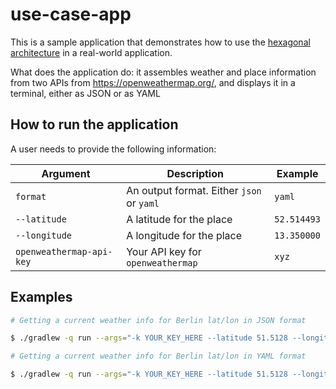 # use-case-app

This is a sample application that demonstrates how to use
the [hexagonal architecture](https://en.wikipedia.org/wiki/Hexagonal_architecture_(software)) in a real-world
application.

What does the application do: it assembles weather and place information from two APIs from https://openweathermap.org/, and displays it in a terminal, either as JSON or as YAML

## How to run the application

A user needs to provide the following information:

| Argument                 | Description                               | Example     |
|--------------------------|-------------------------------------------|-------------|
| `format`                 | An output format. Either `json` or `yaml` | `yaml`      |
| `--latitude`             | A latitude for the place                  | `52.514493` |
| `--longitude`            | A longitude for the place                 | `13.350000` |
| `openweathermap-api-key` | Your API key for `openweathermap`         | `xyz`       |

## Examples

```bash
# Getting a current weather info for Berlin lat/lon in JSON format

$ ./gradlew -q run --args="-k YOUR_KEY_HERE --latitude 51.5128 --longitude -0.0918 -f json"

# Getting a current weather info for Berlin lat/lon in YAML format

$ ./gradlew -q run --args="-k YOUR_KEY_HERE --latitude 51.5128 --longitude -0.0918 -f yaml"
```